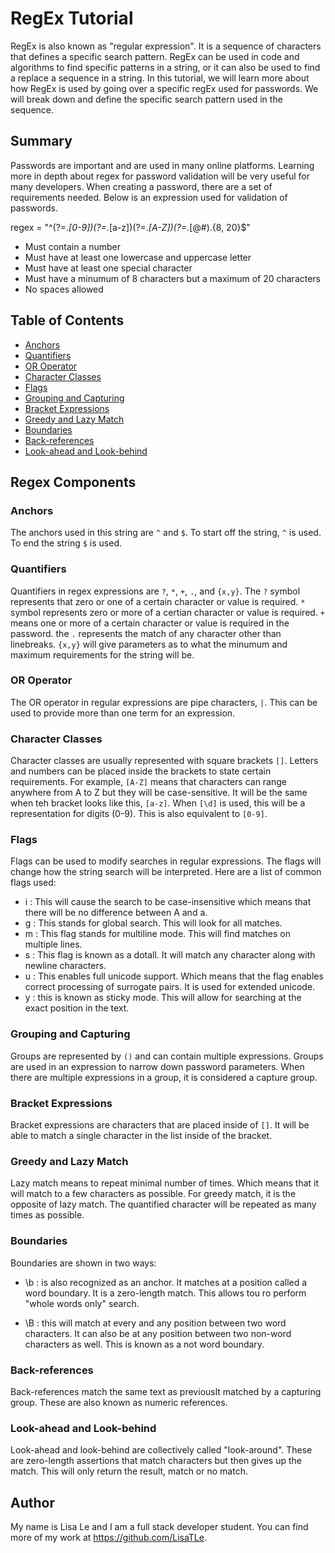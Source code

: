 # RegEx Tutorial

RegEx is also known as "regular expression". It is a sequence of characters that defines a specific search pattern. RegEx can be used in code and algorithms to find specific patterns in a string, or it can also be used to find a replace a sequence in a string. In this tutorial, we will learn more about how RegEx is used by going over a specific regEx used for passwords. We will break down and define the specific search pattern used in the sequence.

## Summary

Passwords are important and are used in many online platforms. Learning more in depth about regex for password validation will be very useful for many developers. When creating a password, there are a set of requirements needed. Below is an expression used for validation of passwords.

regex = "^(?=._[0-9])(?=._[a-z])(?=._[A-Z])(?=._[@#$%^&-+=()])(?=\\S+$).{8, 20}$"

- Must contain a number
- Must have at least one lowercase and uppercase letter
- Must have at least one special character
- Must have a minumum of 8 characters but a maximum of 20 characters
- No spaces allowed

## Table of Contents

- [Anchors](#anchors)
- [Quantifiers](#quantifiers)
- [OR Operator](#or-operator)
- [Character Classes](#character-classes)
- [Flags](#flags)
- [Grouping and Capturing](#grouping-and-capturing)
- [Bracket Expressions](#bracket-expressions)
- [Greedy and Lazy Match](#greedy-and-lazy-match)
- [Boundaries](#boundaries)
- [Back-references](#back-references)
- [Look-ahead and Look-behind](#look-ahead-and-look-behind)

## Regex Components

### Anchors

The anchors used in this string are `^` and `$`. To start off the string, `^` is used. To end the string `$` is used.

### Quantifiers

Quantifiers in regex expressions are `?`, `*`, `+`, `.`, and `{x,y}`. The `?` symbol represents that zero or one of a certain character or value is required. `*` symbol represents zero or more of a certian character or value is required. `+` means one or more of a certain character or value is required in the password. the `.` represents the match of any character other than linebreaks. `{x,y}` will give parameters as to what the minumum and maximum requirements for the string will be.

### OR Operator

The OR operator in regular expressions are pipe characters, `|`. This can be used to provide more than one term for an expression.

### Character Classes

Character classes are usually represented with square brackets `[]`. Letters and numbers can be placed inside the brackets to state certain requirements. For example, `[A-Z]` means that characters can range anywhere from A to Z but they will be case-sensitive. It will be the same when teh bracket looks like this, `[a-z]`. When `[\d]` is used, this will be a representation for digits (0-9). This is also equivalent to `[0-9]`.

### Flags

Flags can be used to modify searches in regular expressions. The flags will change how the string search will be interpreted. Here are a list of common flags used:

- i : This will cause the search to be case-insensitive which means that there will be no difference between A and a.
- g : This stands for global search. This will look for all matches.
- m : This flag stands for multiline mode. This will find matches on multiple lines.
- s : This flag is known as a dotall. It will match any character along with newline characters.
- u : This enables full unicode support. Which means that the flag enables correct processing of surrogate pairs. It is used for extended unicode.
- y : this is known as sticky mode. This will allow for searching at the exact position in the text.

### Grouping and Capturing

Groups are represented by `()` and can contain multiple expressions. Groups are used in an expression to narrow down password parameters. When there are multiple expressions in a group, it is considered a capture group.

### Bracket Expressions

Bracket expressions are characters that are placed inside of `[]`. It will be able to match a single character in the list inside of the bracket.

### Greedy and Lazy Match

Lazy match means to repeat minimal number of times. Which means that it will match to a few characters as possible. For greedy match, it is the opposite of lazy match. The quantified character will be repeated as many times as possible.

### Boundaries

Boundaries are shown in two ways:

- \b : is also recognized as an anchor. It matches at a position called a word boundary. It is a zero-length match. This allows tou ro perform "whole words only" search.

- \B : this will match at every and any position between two word characters. It can also be at any position between two non-word characters as well. This is known as a not word boundary.

### Back-references

Back-references match the same text as previouslt matched by a capturing group. These are also known as numeric references.

### Look-ahead and Look-behind

Look-ahead and look-behind are collectively called "look-around". These are zero-length assertions that match characters but then gives up the match. This will only return the result, match or no match.

## Author

My name is Lisa Le and I am a full stack developer student. You can find more of my work at https://github.com/LisaTLe.
